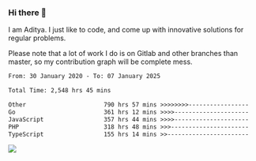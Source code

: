 ### Hi there 👋

I am Aditya. I just like to code, and come up with innovative solutions for regular problems.

Please note that a lot of work I do is on Gitlab and other branches than master, so my contribution graph will be complete mess.

<!--START_SECTION:waka-->

```txt
From: 30 January 2020 - To: 07 January 2025

Total Time: 2,548 hrs 45 mins

Other                      790 hrs 57 mins >>>>>>>>-----------------   31.03 %
Go                         361 hrs 12 mins >>>>---------------------   14.17 %
JavaScript                 357 hrs 44 mins >>>>---------------------   14.04 %
PHP                        318 hrs 48 mins >>>----------------------   12.51 %
TypeScript                 155 hrs 14 mins >>-----------------------   06.09 %
```

<!--END_SECTION:waka-->

![](https://komarev.com/ghpvc/?username=BrainBuzzer)
